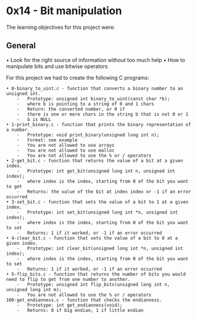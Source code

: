 # **0x14 - Bit manipulation**

The learning objectives for this project were:

## **General**

• Look for the right source of information without too much help
• How to manipulate bits and use bitwise operators

For this project we had to create the following C programs:
	
	• 0-binary_to_uint.c - function that converts a binary number to an unsigned int.
		-	Prototype: unsigned int binary_to_uint(const char *b);
		-	where b is pointing to a string of 0 and 1 chars
		-	Return: the converted number, or 0 if
		-	there is one or more chars in the string b that is not 0 or 1
		-	b is NULL
	• 1-print_binary.c - function that prints the binary representation of a number.
		-	Prototype: void print_binary(unsigned long int n);
		-	Format: see example
		-	You are not allowed to use arrays
		-	You are not allowed to use malloc
		-	You are not allowed to use the % or / operators
	• 2-get_bit.c - function that returns the value of a bit at a given index.
		-	Prototype: int get_bit(unsigned long int n, unsigned int index);
		-	where index is the index, starting from 0 of the bit you want to get
		-	Returns: the value of the bit at index index or -1 if an error occurred
	• 3-set_bit.c - function that sets the value of a bit to 1 at a given index.
		-	Prototype: int set_bit(unsigned long int *n, unsigned int index);
		-	where index is the index, starting from 0 of the bit you want to set
		-	Returns: 1 if it worked, or -1 if an error occurred
	• 4-clear_bit.c - function that sets the value of a bit to 0 at a given index.
		-	Prototype: int clear_bit(unsigned long int *n, unsigned int index);
		-	where index is the index, starting from 0 of the bit you want to set
		-	Returns: 1 if it worked, or -1 if an error occurred
	• 5-flip_bits.c - function that returns the number of bits you would need to flip to get from one number to another.
		-	Prototype: unsigned int flip_bits(unsigned long int n, unsigned long int m);
		-	You are not allowed to use the % or / operators
	100-get_endianness.c - function that checks the endianness.
		-	Prototype: int get_endianness(void);
		-	Returns: 0 if big endian, 1 if little endian
